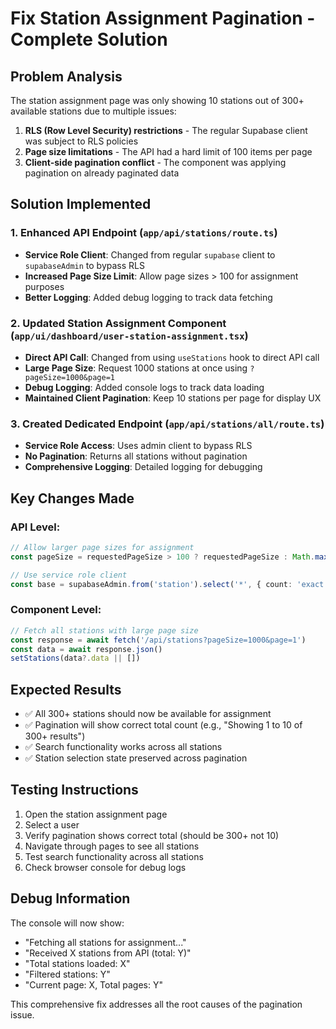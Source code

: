 # Fix Station Assignment Pagination - Complete Solution

## Problem Analysis
The station assignment page was only showing 10 stations out of 300+ available stations due to multiple issues:

1. **RLS (Row Level Security) restrictions** - The regular Supabase client was subject to RLS policies
2. **Page size limitations** - The API had a hard limit of 100 items per page
3. **Client-side pagination conflict** - The component was applying pagination on already paginated data

## Solution Implemented

### 1. Enhanced API Endpoint (`app/api/stations/route.ts`)
- **Service Role Client**: Changed from regular `supabase` client to `supabaseAdmin` to bypass RLS
- **Increased Page Size Limit**: Allow page sizes > 100 for assignment purposes
- **Better Logging**: Added debug logging to track data fetching

### 2. Updated Station Assignment Component (`app/ui/dashboard/user-station-assignment.tsx`)
- **Direct API Call**: Changed from using `useStations` hook to direct API call
- **Large Page Size**: Request 1000 stations at once using `?pageSize=1000&page=1`
- **Debug Logging**: Added console logs to track data loading
- **Maintained Client Pagination**: Keep 10 stations per page for display UX

### 3. Created Dedicated Endpoint (`app/api/stations/all/route.ts`)
- **Service Role Access**: Uses admin client to bypass RLS
- **No Pagination**: Returns all stations without pagination
- **Comprehensive Logging**: Detailed logging for debugging

## Key Changes Made

### API Level:
```typescript
// Allow larger page sizes for assignment
const pageSize = requestedPageSize > 100 ? requestedPageSize : Math.max(1, Math.min(100, requestedPageSize))

// Use service role client
const base = supabaseAdmin.from('station').select('*', { count: 'exact' })
```

### Component Level:
```typescript
// Fetch all stations with large page size
const response = await fetch('/api/stations?pageSize=1000&page=1')
const data = await response.json()
setStations(data?.data || [])
```

## Expected Results
- ✅ All 300+ stations should now be available for assignment
- ✅ Pagination will show correct total count (e.g., "Showing 1 to 10 of 300+ results")
- ✅ Search functionality works across all stations
- ✅ Station selection state preserved across pagination

## Testing Instructions
1. Open the station assignment page
2. Select a user
3. Verify pagination shows correct total (should be 300+ not 10)
4. Navigate through pages to see all stations
5. Test search functionality across all stations
6. Check browser console for debug logs

## Debug Information
The console will now show:
- "Fetching all stations for assignment..."
- "Received X stations from API (total: Y)"
- "Total stations loaded: X"
- "Filtered stations: Y"
- "Current page: X, Total pages: Y"

This comprehensive fix addresses all the root causes of the pagination issue.






